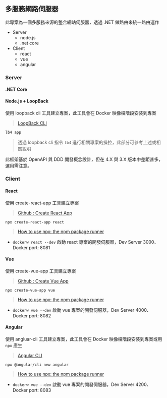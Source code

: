 ## 多服務網路伺服器

此專案為一個多服務來源的整合網站伺服器，透過 .NET 做路由來統一路由運作

+ Server
  - node.js
  - .net core
+ Client
  - react
  - vue
  - angular

### Server

#### .NET Core

#### Node.js + LoopBack

使用 loopback cli 工具建立專案，此工具會在 Docker 映像檔階段安裝到專案
> [LoopBack CLI](https://loopback.io/doc/en/lb4/Command-line-interface.html)

```
lb4 app
```
> 透過 loopback cli 指令 ```lb4``` 進行相關專案的操控，此部分可參考上述或相關說明

此框架基於 OpenAPI 與 DDD 開發概念設計，但在 4.X 與 3.X 版本中差距甚多，選用需注意。

### Client

#### React

使用 create-react-app 工具建立專案
> [Github : Create React App](https://github.com/facebook/create-react-app)

```
npx create-react-app react
```
> [How to use npx: the npm package runner](https://blog.scottlogic.com/2018/04/05/npx-the-npm-package-runner.html)

+ ```dockerw react --dev``` 啟動 react 專案的開發伺服器，Dev Server 3000、Docker port: 8081

#### Vue

使用 create-vue-app 工具建立專案
> [Github : Create Vue App](https://github.com/vue-land/create-vue-app)

```
npx create-vue-app vue
```
> [How to use npx: the npm package runner](https://blog.scottlogic.com/2018/04/05/npx-the-npm-package-runner.html)

+ ```dockerw vue --dev``` 啟動 vue 專案的開發伺服器，Dev Server 4000、Docker port: 8082

#### Angular

使用 angluar-cli 工具建立專案，此工具會在 Docker 映像檔階段安裝到專案或用 ```npx``` 產生
> [Angular CLI](https://cli.angular.io/)

```
npx @angular/cli new angular
```
> [How to use npx: the npm package runner](https://blog.scottlogic.com/2018/04/05/npx-the-npm-package-runner.html)

+ ```dockerw vue --dev``` 啟動 vue 專案的開發伺服器，Dev Server 4200、Docker port: 8083
